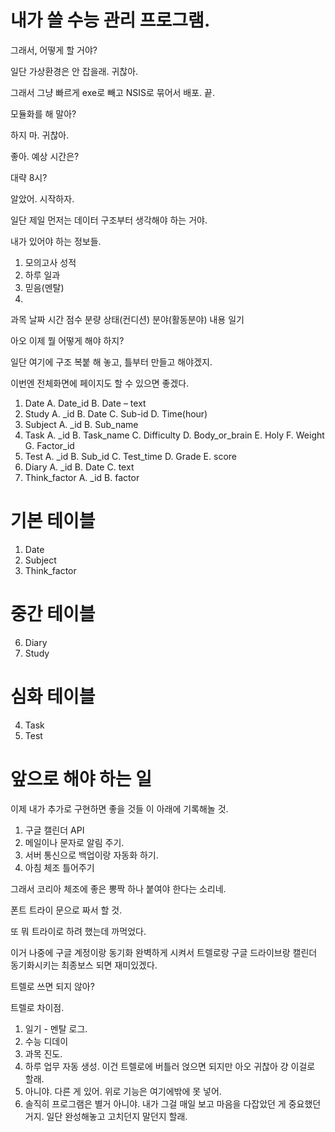 내가 쓸 수능 관리 프로그램.
=========================


그래서, 어떻게 할 거야?

일단 가상환경은 안 잡을래. 귀찮아.

그래서 그냥 빠르게 exe로 빼고 NSIS로 묶어서 배포. 끝.

모듈화를 해 말아?

하지 마. 귀찮아.

좋아. 예상 시간은?

대략 8시?

알았어. 시작하자.


일단 제일 먼저는 데이터 구조부터 생각해야 하는 거야.

내가 있어야 하는 정보들.

1. 모의고사 성적
2. 하루 일과
3. 믿음(멘탈)
4. 

과목
날짜
시간
점수
분량
상태(컨디션)
분야(활동분야)
내용
일기


아오 이제 뭘 어떻게 해야 하지?

일단 여기에 구조 복붙 해 놓고, 틀부터 만들고 해야겠지.

이번엔 전체화면에 페이지도 할 수 있으면 좋겠다.

1.	Date
    A.	Date_id
    B.	Date – text
2.	Study
    A.	_id
    B.	Date
    C.	Sub-id
    D.	Time(hour)
3.	Subject
    A.	_id
    B.	Sub_name
4.	Task
    A.	_id
    B.	Task_name
    C.	Difficulty
    D.	Body_or_brain
    E.	Holy
    F.	Weight
    G.	Factor_id
5.	Test
    A.	_id
    B.	Sub_id
    C.	Test_time
    D.	Grade
    E.	score
6.	Diary
    A.	_id
    B.	Date
    C.	text
7.	Think_factor
    A.	_id
    B.	factor


# 기본 테이블

1.  Date
3.	Subject
7.	Think_factor

# 중간 테이블

6.	Diary
2.	Study

# 심화 테이블

4.	Task
5.	Test


# 앞으로 해야 하는 일

이제 내가 추가로 구현하면 좋을 것들 이 아래에 기록해놀 것.
1. 구글 캘린더 API
2. 메일이나 문자로 알림 주기.
3. 서버 통신으로 백업이랑 자동화 하기.
4. 아침 체조 틀어주기

그래서 코리아 체조에 좋은 뽕짝 하나 붙여야 한다는 소리네.

폰트 트라이 문으로 짜서 할 것.

또 뭐 트라이로 하려 했는데 까먹었다.

이거 나중에 구글 계정이랑 동기화 완벽하게 시켜서 트렐로랑 구글 드라이브랑 캘린더 동기화시키는 최종보스 되면 재미있겠다.

트렐로 쓰면 되지 않아?

트렐로 차이점.

1. 일기 - 멘탈 로그.
2. 수능 디데이
3. 과목 진도.
4. 하루 업무 자동 생성. 이건 트렐로에 버틀러 얹으면 되지만 아오 귀찮아 걍 이걸로 할래.
5. 아니야. 다른 게 있어. 위로 기능은 여기에밖에 못 넣어.
6. 솔직히 프로그램은 별거 아니야. 내가 그걸 매일 보고 마음을 다잡았던 게 중요했던 거지. 일단 완성해놓고 고치던지 말던지 할래.